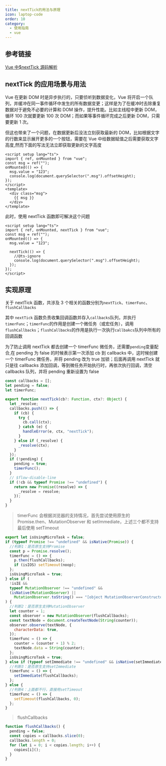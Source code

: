 ```yaml
---
title: nextTick的用法与原理
icon: laptop-code
order: 10
category:
  - 使用指南
  - vue
---
```


## 参考链接

[Vue 中$nextTick 源码解析](https://juejin.cn/post/6844904147804749832)

## nextTick 的应用场景与用法

Vue 在更新 DOM 时是异步执行的，只要侦听到数据变化，Vue 将开启一个队列，并缓冲在同一事件循环中发生的所有数据变更；这样是为了在缓冲时去除重复数据对于避免不必要的计算和 DOM 操作，提升性能。比如主线程中更新 DOM，循环 100 次就要更新 100 次 DOM；而如果等事件循环完成之后更新 DOM，只需要更新 1 次。

但这也带来了一个问题，在数据更新后没法立刻获取最新的 DOM，比如根据文字的行数来显示展开更多的一个按钮，需要在 Vue 中给数据赋值之后需要获取文字高度,然而下面的写法无法立即获取更新的文字高度

```vue
<script setup lang="ts">
import { ref, onMounted } from "vue";
const msg = ref("");
onMounted(() => {
  msg.value = "123";
  console.log(document.querySelector(".msg").offsetHeight);
});
</script>
<template>
  <div class="msg">
    {{ msg }}
  </div>
</template>
```

此时，使用 nextTick 函数即可解决这个问题

```vue
<script setup lang="ts">
import { ref, onMounted, nextTick } from "vue";
const msg = ref("");
onMounted(() => {
  msg.value = "123";

  nextTick(() => {
    //@ts-ignore
    console.log(document.querySelector(".msg").offsetHeight);
  });
});
</script>
```

## 实现原理

关于 nextTick 函数，共涉及 3 个相关的函数分别为`nextTick`、`timerFunc`、`flushCallbacks`

其中 `nextTick` 函数负责收集回调函数并存入`callbacks`队列，并执行 `timerFunc`；`timerFunc`的作用是创建一个微任务（或宏任务），调用`flushCallbacks`；`flushCallbacks`的作用是执行一次执行`callbakcs`队列中所有的回调函数

为了防止调用 nextTick 都去创建一个 timerFunc 微任务，还需要`pending`变量配合,在 pending 为 false 的时候表示第一次添加 cb 到 callbacks 中，这时候创建一个 timerFunc 微任务，并将 pending 改为 true 加锁；后面再调用 nextTick 就只是往 callbacks 添加回调，等到微任务开始执行时，再依次执行回调，清空 callbacks 队列，并将 pending 重新设置为 false

```js
const callbacks = [];
let pending = false;
let timerFunc;

export function nextTick(cb?: Function, ctx?: Object) {
  let _resolve;
  callbacks.push(() => {
    if (cb) {
      try {
        cb.call(ctx);
      } catch (e) {
        handleError(e, ctx, "nextTick");
      }
    } else if (_resolve) {
      _resolve(ctx);
    }
  });
  if (!pending) {
    pending = true;
    timerFunc();
  }
  // $flow-disable-line
  if (!cb && typeof Promise !== "undefined") {
    return new Promise((resolve) => {
      _resolve = resolve;
    });
  }
}
```

> timerFunc 会根据浏览器的支持情况，首先尝试使用原生的 Promise.then、MutationObserver 和 setImmediate，上述三个都不支持最后使用 setTimeout

```js
export let isUsingMicroTask = false;
if (typeof Promise !== "undefined" && isNative(Promise)) {
  //判断1：是否原生支持Promise
  const p = Promise.resolve();
  timerFunc = () => {
    p.then(flushCallbacks);
    if (isIOS) setTimeout(noop);
  };
  isUsingMicroTask = true;
} else if (
  !isIE &&
  typeof MutationObserver !== "undefined" &&
  (isNative(MutationObserver) ||
    MutationObserver.toString() === "[object MutationObserverConstructor]")
) {
  //判断2：是否原生支持MutationObserver
  let counter = 1;
  const observer = new MutationObserver(flushCallbacks);
  const textNode = document.createTextNode(String(counter));
  observer.observe(textNode, {
    characterData: true,
  });
  timerFunc = () => {
    counter = (counter + 1) % 2;
    textNode.data = String(counter);
  };
  isUsingMicroTask = true;
} else if (typeof setImmediate !== "undefined" && isNative(setImmediate)) {
  //判断3：是否原生支持setImmediate
  timerFunc = () => {
    setImmediate(flushCallbacks);
  };
} else {
  //判断4：上面都不行，直接用setTimeout
  timerFunc = () => {
    setTimeout(flushCallbacks, 0);
  };
}
```

> flushCallbacks

```js
function flushCallbacks() {
  pending = false;
  const copies = callbacks.slice(0);
  callbacks.length = 0;
  for (let i = 0; i < copies.length; i++) {
    copies[i]();
  }
}
```
